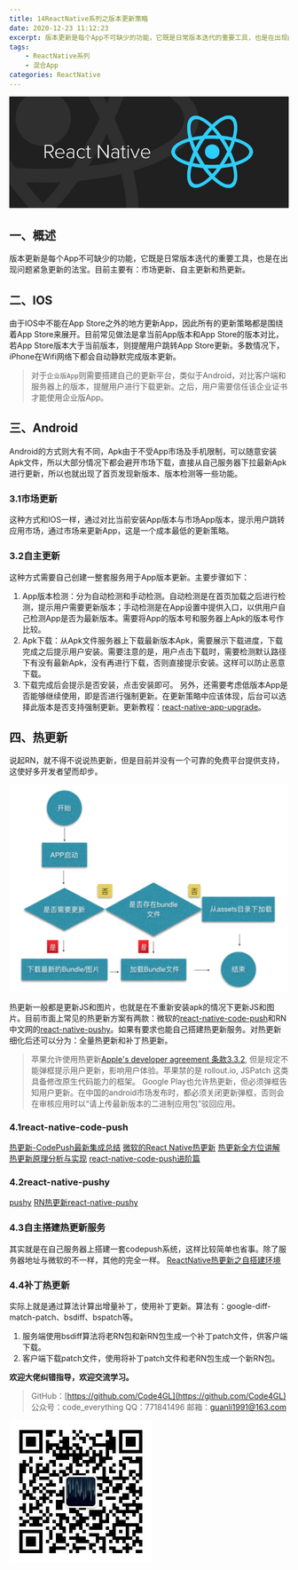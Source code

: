 ```yaml
---
title: 14ReactNative系列之版本更新策略
date: 2020-12-23 11:12:23
excerpt: 版本更新是每个App不可缺少的功能，它既是日常版本迭代的重要工具，也是在出现问题紧急更新的法宝。目前主要有：市场更新、自主更新和热更新。
tags:
    - ReactNative系列
    - 混合App
categories: ReactNative
---
```


![reactnative](/images/reactnative/reactnative.jpg)

## 一、概述

版本更新是每个App不可缺少的功能，它既是日常版本迭代的重要工具，也是在出现问题紧急更新的法宝。目前主要有：市场更新、自主更新和热更新。

## 二、IOS

由于IOS中不能在App Store之外的地方更新App，因此所有的更新策略都是围绕着App Store来展开。目前常见做法是拿当前App版本和App Store的版本对比，若App Store版本大于当前版本，则提醒用户跳转App Store更新。多数情况下，iPhone在Wifi网络下都会自动静默完成版本更新。
> 对于`企业版App`则需要搭建自己的更新平台，类似于Android，对比客户端和服务器上的版本，提醒用户进行下载更新。之后，用户需要信任该企业证书才能使用企业版App。

## 三、Android

Android的方式则大有不同，Apk由于不受App市场及手机限制，可以随意安装Apk文件，所以大部分情况下都会避开市场下载，直接从自己服务器下拉最新Apk进行更新，所以也就出现了首页发现新版本、版本检测等一些功能。

### 3.1市场更新

这种方式和IOS一样，通过对比当前安装App版本与市场App版本，提示用户跳转应用市场，通过市场来更新App，这是一个成本最低的更新策略。

### 3.2自主更新

这种方式需要自己创建一整套服务用于App版本更新。主要步骤如下：

1. App版本检测：分为自动检测和手动检测。自动检测是在首页加载之后进行检测，提示用户需要更新版本；手动检测是在App设置中提供入口，以供用户自己检测App是否为最新版本。需要将App的版本号和服务器上Apk的版本号作比较。
2. Apk下载：从Apk文件服务器上下载最新版本Apk，需要展示下载进度，下载完成之后提示用户安装。需要注意的是，用户点击下载时，需要检测默认路径下有没有最新Apk，没有再进行下载，否则直接提示安装。这样可以防止恶意下载。
3. 下载完成后会提示是否安装，点击安装即可。
另外，还需要考虑低版本App是否能够继续使用，即是否进行强制更新。在更新策略中应该体现，后台可以选择此版本是否支持强制更新。更新教程：[react-native-app-upgrade](https://github.com/songxiaoliang/react-native-app-upgrade)。

## 四、热更新

说起RN，就不得不说说热更新，但是目前并没有一个可靠的免费平台提供支持，这使好多开发者望而却步。

![hotRload](/images/reactnative/reactnativeSeries/reactnativeSeries14/hotRload.png)

热更新一般都是更新JS和图片，也就是在不重新安装apk的情况下更新JS和图片。目前市面上常见的热更新方案有两款：微软的[react-native-code-push](https://github.com/Microsoft/react-native-code-push)和RN中文网的[react-native-pushy](https://github.com/reactnativecn/react-native-pushy)。如果有要求也能自己搭建热更新服务。对热更新细化后还可以分为：全量热更新和补丁热更新。
> 苹果允许使用热更新[Apple's developer agreement 条款3.3.2](https://developer.apple.com/programs/information/Apple_Developer_Program_Information_8_12_15.pdf), 但是规定不能弹框提示用户更新，影响用户体验。苹果禁的是 rollout.io, JSPatch 这类具备修改原生代码能力的框架。 Google Play也允许热更新，但必须弹框告知用户更新。在中国的android市场发布时，都必须关闭更新弹框，否则会在审核应用时以“请上传最新版本的二进制应用包”驳回应用。

### 4.1react-native-code-push

[热更新-CodePush最新集成总结](https://blog.csdn.net/qq_33323251/article/details/79437932)
[微软的React Native热更新](https://blog.csdn.net/qq_21937107/article/details/81870759)
[热更新全方位讲解](https://www.jianshu.com/p/8e08c7661275)
[热更新原理分析与实现](https://blog.csdn.net/shandian000/article/details/54582603)
[react-native-code-push进阶篇](https://www.jianshu.com/p/6e96c6038d80?from=timeline)

### 4.2react-native-pushy

[pushy](http://update.reactnative.cn/home)
[RN热更新react-native-pushy](https://www.jianshu.com/p/741cd088033b)

### 4.3自主搭建热更新服务

其实就是在自己服务器上搭建一套codepush系统，这样比较简单也省事。除了服务器地址与微软的不一样，其他的完全一样。
[ReactNative热更新之自搭建环境](https://www.jianshu.com/p/be8962d12726)

### 4.4补丁热更新

实际上就是通过算法计算出增量补丁，使用补丁更新。算法有：google-diff-match-patch、bsdiff、bspatch等。

1. 服务端使用bsdiff算法将老RN包和新RN包生成一个补丁patch文件，供客户端下载。
2. 客户端下载patch文件，使用将补丁patch文件和老RN包生成一个新RN包。

**欢迎大佬纠错指导，欢迎交流学习。**

>GitHub：[https://github.com/Code4GL](https://github.com/Code4GL)
公众号：code_everything
QQ：771841496
邮箱：guanli1991@163.com

![code_everything](/images/code_everything.jpg)

